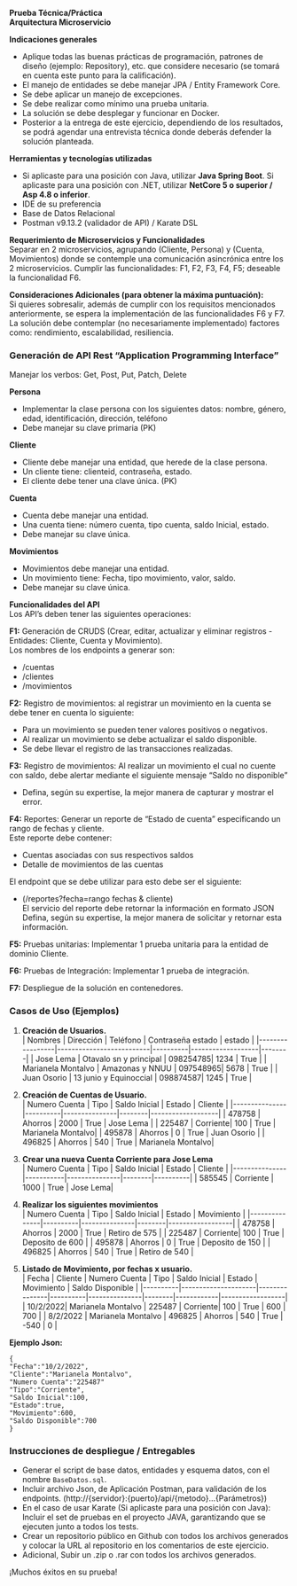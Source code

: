 **Prueba Técnica/Práctica**  
**Arquitectura Microservicio**

**Indicaciones generales**  
- Aplique todas las buenas prácticas de programación, patrones de diseño (ejemplo: Repository), etc. que considere necesario (se tomará en cuenta este punto para la calificación).
- El manejo de entidades se debe manejar JPA / Entity Framework Core.
- Se debe aplicar un manejo de excepciones.
- Se debe realizar como mínimo una prueba unitaria.
- La solución se debe desplegar y funcionar en Docker.
- Posterior a la entrega de este ejercicio, dependiendo de los resultados, se podrá agendar una entrevista técnica donde deberás defender la solución planteada.

**Herramientas y tecnologías utilizadas**  
- Si aplicaste para una posición con Java, utilizar **Java Spring Boot**. Si aplicaste para una posición con .NET, utilizar **NetCore 5 o superior / Asp 4.8 o inferior**.
- IDE de su preferencia
- Base de Datos Relacional
- Postman v9.13.2 (validador de API) / Karate DSL

**Requerimiento de Microservicios y Funcionalidades**  
Separar en 2 microservicios, agrupando (Cliente, Persona) y (Cuenta, Movimientos) donde se contemple una comunicación asincrónica entre los 2 microservicios. Cumplir las funcionalidades: F1, F2, F3, F4, F5; deseable la funcionalidad F6.  

**Consideraciones Adicionales (para obtener la máxima puntuación):**  
Si quieres sobresalir, además de cumplir con los requisitos mencionados anteriormente, se espera la implementación de las funcionalidades F6 y F7.  
La solución debe contemplar (no necesariamente implementado) factores como: rendimiento, escalabilidad, resiliencia.

### Generación de API Rest “Application Programming Interface”  
Manejar los verbos: Get, Post, Put, Patch, Delete

**Persona**  
- Implementar la clase persona con los siguientes datos: nombre, género, edad, identificación, dirección, teléfono
- Debe manejar su clave primaria (PK)

**Cliente**  
- Cliente debe manejar una entidad, que herede de la clase persona.
- Un cliente tiene: clienteid, contraseña, estado.
- El cliente debe tener una clave única. (PK)

**Cuenta**  
- Cuenta debe manejar una entidad.
- Una cuenta tiene: número cuenta, tipo cuenta, saldo Inicial, estado.
- Debe manejar su clave única.

**Movimientos**  
- Movimientos debe manejar una entidad.
- Un movimiento tiene: Fecha, tipo movimiento, valor, saldo.
- Debe manejar su clave única.

**Funcionalidades del API**  
Los API’s deben tener las siguientes operaciones:

**F1:** Generación de CRUDS (Crear, editar, actualizar y eliminar registros - Entidades: Cliente, Cuenta y Movimiento).  
Los nombres de los endpoints a generar son:
- /cuentas
- /clientes
- /movimientos

**F2:** Registro de movimientos: al registrar un movimiento en la cuenta se debe tener en cuenta lo siguiente:
- Para un movimiento se pueden tener valores positivos o negativos.
- Al realizar un movimiento se debe actualizar el saldo disponible.
- Se debe llevar el registro de las transacciones realizadas.

**F3:** Registro de movimientos: Al realizar un movimiento el cual no cuente con saldo, debe alertar mediante el siguiente mensaje “Saldo no disponible”  
- Defina, según su expertise, la mejor manera de capturar y mostrar el error.

**F4:** Reportes: Generar un reporte de “Estado de cuenta” especificando un rango de fechas y cliente.  
Este reporte debe contener:
- Cuentas asociadas con sus respectivos saldos
- Detalle de movimientos de las cuentas

El endpoint que se debe utilizar para esto debe ser el siguiente:
- (/reportes?fecha=rango fechas & cliente)  
El servicio del reporte debe retornar la información en formato JSON  
Defina, según su expertise, la mejor manera de solicitar y retornar esta información.

**F5:** Pruebas unitarias: Implementar 1 prueba unitaria para la entidad de dominio Cliente.  

**F6:** Pruebas de Integración: Implementar 1 prueba de integración.  

**F7:** Despliegue de la solución en contenedores.

### Casos de Uso (Ejemplos)

1. **Creación de Usuarios.**  
   | Nombres         | Dirección                | Teléfono | Contraseña estado | estado |
   |-----------------|--------------------------|----------|-------------------|--------|
   | Jose Lema       | Otavalo sn y principal   | 098254785| 1234              | True   |
   | Marianela Montalvo | Amazonas y NNUU       | 097548965| 5678              | True   |
   | Juan Osorio     | 13 junio y Equinoccial   | 098874587| 1245              | True   |

2. **Creación de Cuentas de Usuario.**  
   | Numero Cuenta | Tipo     | Saldo Inicial | Estado | Cliente           |
   |---------------|----------|---------------|--------|-------------------|
   | 478758        | Ahorros  | 2000          | True   | Jose Lema         |
   | 225487        | Corriente| 100           | True   | Marianela Montalvo|
   | 495878        | Ahorros  | 0             | True   | Juan Osorio       |
   | 496825        | Ahorros  | 540           | True   | Marianela Montalvo|

3. **Crear una nueva Cuenta Corriente para Jose Lema**  
   | Numero Cuenta | Tipo      | Saldo Inicial | Estado | Cliente  |
   |---------------|-----------|---------------|--------|----------|
   | 585545        | Corriente | 1000          | True   | Jose Lema|

4. **Realizar los siguientes movimientos**  
   | Numero Cuenta | Tipo     | Saldo Inicial | Estado | Movimiento       |
   |---------------|----------|---------------|--------|------------------|
   | 478758        | Ahorros  | 2000          | True   | Retiro de 575    |
   | 225487        | Corriente| 100           | True   | Deposito de 600  |
   | 495878        | Ahorros  | 0             | True   | Deposito de 150  |
   | 496825        | Ahorros  | 540           | True   | Retiro de 540    |

5. **Listado de Movimiento, por fechas x usuario.**  
   | Fecha    | Cliente             | Numero Cuenta | Tipo     | Saldo Inicial | Estado | Movimiento | Saldo Disponible |
   |----------|---------------------|---------------|----------|---------------|--------|------------|------------------|
   | 10/2/2022| Marianela Montalvo  | 225487        | Corriente| 100           | True   | 600        | 700              |
   | 8/2/2022 | Marianela Montalvo  | 496825        | Ahorros  | 540           | True   | -540       | 0                |

**Ejemplo Json:**
```
{
"Fecha":"10/2/2022",
"Cliente":"Marianela Montalvo",
"Numero Cuenta":"225487"
"Tipo":"Corriente",
"Saldo Inicial":100,
"Estado":true,
"Movimiento":600,
"Saldo Disponible":700
}
```

### Instrucciones de despliegue / Entregables

- Generar el script de base datos, entidades y esquema datos, con el nombre `BaseDatos.sql`.
- Incluir archivo Json, de Aplicación Postman, para validación de los endpoints. (http://{servidor}:{puerto}/api/{metodo}...{Parámetros})
- En el caso de usar Karate (Si aplicaste para una posición con Java): Incluir el set de pruebas en el proyecto JAVA, garantizando que se ejecuten junto a todos los tests.
- Crear un repositorio público en Github con todos los archivos generados y colocar la URL al repositorio en los comentarios de este ejercicio.
- Adicional, Subir un .zip o .rar con todos los archivos generados.

¡Muchos éxitos en su prueba!
